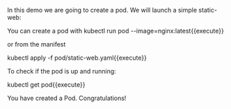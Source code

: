 In this demo we are going to create a pod. We will launch a simple static-web: 

You can create a pod with kubectl run pod --image=nginx:latest{{execute}}

or from the manifest 

kubectl apply -f pod/static-web.yaml{{execute}}

To check if the pod is up and running:

kubectl get pod{{execute}}

You have created a Pod. Congratulations!



